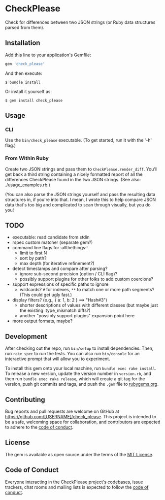 # CheckPlease

Check for differences between two JSON strings (or Ruby data structures parsed from them).

## Installation

Add this line to your application's Gemfile:

```ruby
gem 'check_please'
```

And then execute:

    $ bundle install

Or install it yourself as:

    $ gem install check_please

## Usage

### CLI

Use the `bin/check_please` executable.  (To get started, run it with the '-h' flag.)

### From Within Ruby

Create two JSON strings and pass them to `CheckPlease.render_diff`.  You'll get
back a third string containing a nicely formatted report of all the differences
CheckPlease found in the two JSON strings.  (See also:  ./usage_examples.rb.)

(You can also parse the JSON strings yourself and pass the resulting data
structures in, if you're into that.  I mean, I wrote this to help compare JSON
data that's too big and complicated to scan through visually, but you do you!

## TODO

* executable: read candidate from stdin
* rspec custom matcher (separate gem?)
* command line flags for :allthethings:!
  * limit to first N
  * sort by path?
  * max depth (for iterative refinement?)
* detect timestamps and compare after parsing?
  * ignore sub-second precision (option / CLI flag)?
  * possibly support plugins for other folks to add custom coercions?
* support expressions of specific paths to ignore
  * wildcards?  `#` for indexes, `**` to match one or more path segments?
    (This could get ugly fast.)
* display filters?  (e.g., { a: 1, b: 2 } ==> "Hash#3")
  * shorter descriptions of values with different classes
    (but maybe just the existing :type_mismatch diffs?)
  * another "possibly support plugins" expansion point here
* more output formats, maybe?

## Development

After checking out the repo, run `bin/setup` to install dependencies. Then, run
`rake spec` to run the tests. You can also run `bin/console` for an interactive
prompt that will allow you to experiment.

To install this gem onto your local machine, run `bundle exec rake install`. To
release a new version, update the version number in `version.rb`, and then run
`bundle exec rake release`, which will create a git tag for the version, push
git commits and tags, and push the `.gem` file to
[rubygems.org](https://rubygems.org).

## Contributing

Bug reports and pull requests are welcome on GitHub at
https://github.com/[USERNAME]/check_please. This project is intended to be a
safe, welcoming space for collaboration, and contributors are expected to
adhere to the [code of
conduct](https://github.com/[USERNAME]/check_please/blob/master/CODE_OF_CONDUCT.md).


## License

The gem is available as open source under the terms of the [MIT
License](https://opensource.org/licenses/MIT).

## Code of Conduct

Everyone interacting in the CheckPlease project's codebases, issue trackers,
chat rooms and mailing lists is expected to follow the [code of
conduct](https://github.com/[USERNAME]/check_please/blob/master/CODE_OF_CONDUCT.md).
